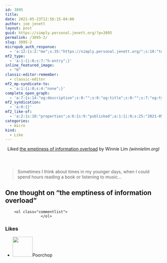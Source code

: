```yaml
---
id: 3895
title: 
date: 2021-05-23T12:56:15-04:00
author: joe jenett
layout: post
guid: https://simply.personal.jenett.org/?p=3895
permalink: /3895-2/
slug: 3895-2
micropub_auth_response:
  - 'a:12:{s:2:"me";s:35:"https://simply.personal.jenett.org/";s:10:"token_type";s:6:"Bearer";s:4:"uuid";s:36:"1616ae3d-7caf-4764-a335-f6ff25801d22";s:5:"scope";s:20:"create delete update";s:9:"issued_by";s:62:"https://simply.personal.jenett.org/wp-json/indieauth/1.0/token";s:9:"client_id";s:20:"https://omnibear.com";s:11:"client_name";s:8:"Omnibear";s:11:"client_icon";s:29:"https://omnibear.com/logo.svg";s:9:"issued_at";i:1619428303;s:4:"user";s:1:"1";s:13:"last_accessed";i:1621788725;s:7:"last_ip";s:14:"76.112.130.179";}'
mf2_type:
  - 'a:1:{i:0;s:7:"h-entry";}'
inline_featured_image:
  - "0"
classic-editor-remember:
  - classic-editor
mf2_mp-syndicate-to:
  - 'a:1:{i:0;s:4:"none";}'
complete_open_graph:
  - 'a:7:{s:14:"og:description";s:0:"";s:8:"og:title";s:0:"";s:7:"og:type";s:0:"";s:12:"twitter:card";s:7:"summary";s:15:"twitter:creator";s:0:"";s:19:"twitter:description";s:0:"";s:8:"og:image";s:0:"";}'
mf2_syndication:
  - 'a:0:{}'
mf2_like-of:
  - 'a:2:{s:10:"properties";a:6:{s:9:"published";a:1:{i:0;s:25:"2021-05-21T05:22:56+00:00";}s:7:"summary";a:1:{i:0;s:114:"Sometimes I think about times in my younger days, when I could spend hours reading a book or listening to music...";}s:4:"name";a:1:{i:0;s:37:"the emptiness of information overload";}s:3:"url";a:1:{i:0;s:68:"https://winnielim.org/journal/the-emptiness-of-information-overload/";}s:11:"publication";a:1:{i:0;s:13:"winnielim.org";}s:6:"author";a:2:{s:4:"type";a:1:{i:0;s:6:"h-card";}s:10:"properties";a:2:{s:4:"name";a:1:{i:0;s:10:"Winnie Lim";}s:3:"url";a:1:{i:0;s:22:"https://winnielim.org/";}}}}s:4:"type";s:4:"cite";}'
categories:
  - micro
kind:
  - Like
---
```

<section class="response u-like-of h-cite"><header><span class="kind-display-text">Liked</span> <a href="https://winnielim.org/journal/the-emptiness-of-information-overload/" class="p-name u-url">the emptiness of information overload</a> by <span class="h-card p-author">Winnie Lim</span> <em>(<span class="p-publication">winnielim.org</span>)</em></header>
<blockquote class="e-summary">Sometimes I think about times in my younger days, when I could spend hours reading a book or listening to music...</blockquote>

<h2 id="comments-title">One thought on “the emptiness of information overload”		</h2>

		
		<ol class="commentlist">
					</ol>
<div class="likes">
	<h3>Likes</h3>
	<ul class="mention-list linkback-like"><li class="webmention even thread-even depth-1 linkback-like-single u-like h-cite h-entry p-comment comment" id="comment-524">
<span class="p-author h-card"><a class="u-url" title="Poorchop liked this like on unseensounds.com." href="http://unseensounds.com/"><img alt="" src="https://unseensounds.com/img/avatar.jpg" srcset="https://unseensounds.com/img/avatar.jpg 2x" class="avatar avatar-64 photo avatar-default local-avatar u-photo" itemprop="image" loading="lazy" width="64" height="64"></a><span class="hide-name p-name">Poorchop</span></span><a class="u-url" href="http://unseensounds.com/notes/2021/05/23/information-overload.html"></a>
</li></ul></div>